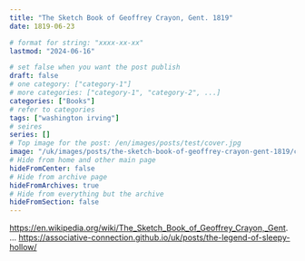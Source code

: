 ```yaml
---
title: "The Sketch Book of Geoffrey Crayon, Gent. 1819"
date: 1819-06-23

# format for string: "xxxx-xx-xx"
lastmod: "2024-06-16"

# set false when you want the post publish
draft: false
# one category: ["category-1"]
# more categories: ["category-1", "category-2", ...]
categories: ["Books"]
# refer to categories
tags: ["washington irving"]
# seires
series: []
# Top image for the post: /en/images/posts/test/cover.jpg
image: "/uk/images/posts/the-sketch-book-of-geoffrey-crayon-gent-1819/cover.jpg"
# Hide from home and other main page
hideFromCenter: false
# Hide from archive page
hideFromArchives: true
# Hide from everything but the archive
hideFromSection: false
---
```

https://en.wikipedia.org/wiki/The_Sketch_Book_of_Geoffrey_Crayon,_Gent.
...
https://associative-connection.github.io/uk/posts/the-legend-of-sleepy-hollow/
<!--more-->